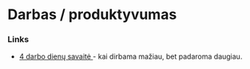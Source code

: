 # Darbas / produktyvumas

### Links

* [4 darbo dienų savaitė ](https://www.theguardian.com/money/2013/feb/22/four-day-week-less-is-more?CMP=share_btn_gp)- kai dirbama mažiau, bet padaroma daugiau.

